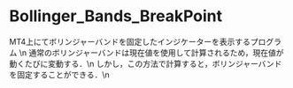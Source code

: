 # Bollinger_Bands_BreakPoint

MT4上にてボリンジャーバンドを固定したインジケーターを表示するプログラム \n
通常のボリンジャーバンドは現在値を使用して計算されるため，現在値が動くたびに変動する．\n
しかし，この方法で計算すると，ボリンジャーバンドを固定することができる．\n
